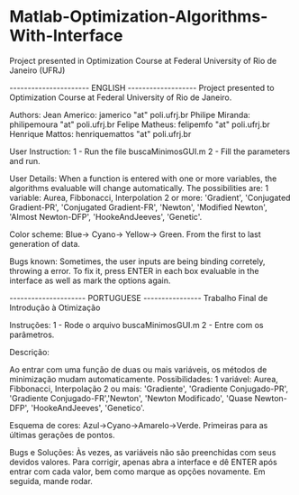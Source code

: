 # Matlab-Optimization-Algorithms-With-Interface
Project presented in Optimization Course at Federal University of Rio de Janeiro (UFRJ) 


---------------------- ENGLISH -------------------
Project presented to Optimization Course at Federal University of Rio de Janeiro.

Authors:
Jean Americo: jamerico "at" poli.ufrj.br
Philipe Miranda:  philipemoura "at" poli.ufrj.br
Felipe Matheus:  felipemfo "at" poli.ufrj.br
Henrique Mattos: henriquemattos "at" poli.ufrj.br


User Instruction:
1 - Run the file buscaMinimosGUI.m
2 - Fill the parameters and run.

User Details:
When a function is entered with one or more variables, the algorithms evaluable will change automatically.
The possibilities are:
1 variable: Aurea, Fibbonacci, Interpolation
2 or more: 'Gradient', 'Conjugated Gradient-PR', 'Conjugated Gradient-FR', 'Newton', 'Modified Newton', 'Almost Newton-DFP', 'HookeAndJeeves', 'Genetic'.


Color scheme:
Blue-> Cyano-> Yellow-> Green. From the first to last generation of data.

Bugs known:
Sometimes, the user inputs are being binding corretely, throwing a error. To fix it, press ENTER in each box evaluable in the interface as well as mark the options again.

--------------------- PORTUGUESE ----------------
Trabalho Final de Introdução à Otimização

Instruções:
1 - Rode o arquivo buscaMinimosGUI.m
2 - Entre com os parâmetros.

Descrição:

Ao entrar com uma função de duas ou mais variáveis,
os métodos de minimização mudam automaticamente.
Possibilidades:
1 variável: Aurea, Fibbonacci, Interpolação
2 ou mais: 'Gradiente', 'Gradiente Conjugado-PR', 'Gradiente Conjugado-FR','Newton', 'Newton Modificado', 'Quase Newton-DFP', 'HookeAndJeeves', 'Genetico'.

Esquema de cores: Azul->Cyano->Amarelo->Verde. Primeiras para as últimas gerações de pontos.


Bugs e Soluções:
Às vezes, as variáveis não são preenchidas com seus devidos valores. Para corrigir, apenas abra a interface e dê ENTER após entrar com cada valor, bem como marque as opções
novamente.
Em seguida, mande rodar.
